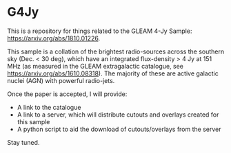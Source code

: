 # G4Jy

This is a repository for things related to the GLEAM 4-Jy Sample: https://arxiv.org/abs/1810.01226.

This sample is a collation of the brightest radio-sources across the southern sky (Dec. < 30 deg), which have an integrated flux-density > 4 Jy at 151 MHz (as measured in the GLEAM extragalactic catalogue, see https://arxiv.org/abs/1610.08318). The majority of these are active galactic nuclei (AGN) with powerful radio-jets.

Once the paper is accepted, I will provide:
* A link to the catalogue
* A link to a server, which will distribute cutouts and overlays created for this sample
* A python script to aid the download of cutouts/overlays from the server

Stay tuned.
